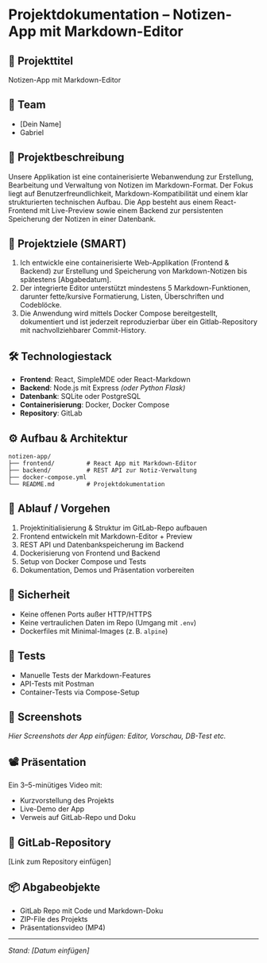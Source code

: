 # Projektdokumentation – Notizen-App mit Markdown-Editor

## 📌 Projekttitel
Notizen-App mit Markdown-Editor

## 👥 Team
- [Dein Name]
- Gabriel

## 📝 Projektbeschreibung
Unsere Applikation ist eine containerisierte Webanwendung zur Erstellung, Bearbeitung und Verwaltung von Notizen im Markdown-Format. Der Fokus liegt auf Benutzerfreundlichkeit, Markdown-Kompatibilität und einem klar strukturierten technischen Aufbau. Die App besteht aus einem React-Frontend mit Live-Preview sowie einem Backend zur persistenten Speicherung der Notizen in einer Datenbank.

## 🎯 Projektziele (SMART)
1. Ich entwickle eine containerisierte Web-Applikation (Frontend & Backend) zur Erstellung und Speicherung von Markdown-Notizen bis spätestens [Abgabedatum].
2. Der integrierte Editor unterstützt mindestens 5 Markdown-Funktionen, darunter fette/kursive Formatierung, Listen, Überschriften und Codeblöcke.
3. Die Anwendung wird mittels Docker Compose bereitgestellt, dokumentiert und ist jederzeit reproduzierbar über ein Gitlab-Repository mit nachvollziehbarer Commit-History.

## 🛠️ Technologiestack
- **Frontend**: React, SimpleMDE oder React-Markdown
- **Backend**: Node.js mit Express *(oder Python Flask)*
- **Datenbank**: SQLite oder PostgreSQL
- **Containerisierung**: Docker, Docker Compose
- **Repository**: GitLab

## ⚙️ Aufbau & Architektur
```
notizen-app/
├── frontend/         # React App mit Markdown-Editor
├── backend/          # REST API zur Notiz-Verwaltung
├── docker-compose.yml
└── README.md         # Projektdokumentation
```

## 🔄 Ablauf / Vorgehen
1. Projektinitialisierung & Struktur im GitLab-Repo aufbauen
2. Frontend entwickeln mit Markdown-Editor + Preview
3. REST API und Datenbankspeicherung im Backend
4. Dockerisierung von Frontend und Backend
5. Setup von Docker Compose und Tests
6. Dokumentation, Demos und Präsentation vorbereiten

## 🔐 Sicherheit
- Keine offenen Ports außer HTTP/HTTPS
- Keine vertraulichen Daten im Repo (Umgang mit `.env`)
- Dockerfiles mit Minimal-Images (z. B. `alpine`)

## 🧪 Tests
- Manuelle Tests der Markdown-Features
- API-Tests mit Postman
- Container-Tests via Compose-Setup

## 📸 Screenshots
*Hier Screenshots der App einfügen: Editor, Vorschau, DB-Test etc.*

## 📽️ Präsentation
Ein 3–5-minütiges Video mit:
- Kurzvorstellung des Projekts
- Live-Demo der App
- Verweis auf GitLab-Repo und Doku

## 🔗 GitLab-Repository
[Link zum Repository einfügen]

## 📦 Abgabeobjekte
- GitLab Repo mit Code und Markdown-Doku
- ZIP-File des Projekts
- Präsentationsvideo (MP4)

---
*Stand: [Datum einfügen]*

